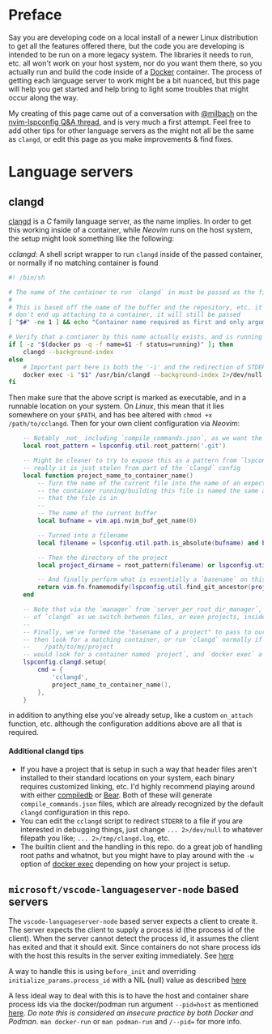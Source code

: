 # Preface

Say you are developing code on a local install of a newer Linux distribution to get all the features offered there, but the code you are developing is intended to be run on a more legacy system. The libraries it needs to run, etc. all won't work on your host system, nor do you want them there, so you actually run and build the code inside of a [Docker](https://docs.docker.com/) container. The process of getting each language server to work might be a bit nuanced, but this page will help you get started and help bring to light some troubles that might occur along the way.

My creating of this page came out of a conversation with [@mjlbach](https://github.com/mjlbach) on the [nvim-lspconfig Q&A thread](https://github.com/neovim/nvim-lspconfig/discussions/667), and is very much a first attempt. Feel free to add other tips for other language servers as the might not all be the same as `clangd`, or edit this page as you make improvements & find fixes.

# Language servers

## clangd

[clangd](https://clangd.llvm.org/) is a _C_ family language server, as the name implies. In order to get this working inside of a container, while _Neovim_ runs on the host system, the setup might look something like the following:

_cclangd_: A shell script wrapper to run `clangd` inside of the passed container, or normally if no matching container is found
```sh
#! /bin/sh

# The name of the container to run `clangd` in must be passed as the first and only argument
#
# This is based off the name of the buffer and the repository, etc. it is in, so even if we
# don't end up attaching to a container, it will still be passed
[ "$#" -ne 1 ] && echo "Container name required as first and only argument" >&2 && exit 1

# Verify that a contianer by this name actually exists, and is running
if [ -z "$(docker ps -q -f name=$1 -f status=running)" ]; then
    clangd --background-index
else
    # Important part here is both the '-i' and the redirection of STDERR
    docker exec -i "$1" /usr/bin/clangd --background-index 2>/dev/null
fi
```

Then make sure that the above script is marked as executable, and in a runnable location on your system. On _Linux_, this mean that it lies somewhere on your `$PATH`, and has bee altered with `chmod +x /path/to/cclangd`. Then for your own client configuration via _Neovim_:

```lua
    -- Notably _not_ including `compile_commands.json`, as we want the entire project
    local root_pattern = lspconfig.util.root_pattern('.git')

    -- Might be cleaner to try to expose this as a pattern from `lspconfig.util`, as
    -- really it is just stolen from part of the `clangd` config
    local function project_name_to_container_name()
        -- Turn the name of the current file into the name of an expected container, assuming that
        -- the container running/building this file is named the same as the basename of the project
        -- that the file is in
        --
        -- The name of the current buffer
        local bufname = vim.api.nvim_buf_get_name(0)

        -- Turned into a filename
        local filename = lspconfig.util.path.is_absolute(bufname) and bufname or lspconfig.util.path.join(vim.loop.cwd(), bufname)

        -- Then the directory of the project
        local project_dirname = root_pattern(filename) or lspconfig.util.path.dirname(filename)

        -- And finally perform what is essentially a `basename` on this directory
        return vim.fn.fnamemodify(lspconfig.util.find_git_ancestor(project_dirname), ':t')
    end

    -- Note that via the `manager` from `server_per_root_dir_manager`, we'll get a separate instance
    -- of `clangd` as we switch between files, or even projects, inside of the right container
    --
    -- Finally, we've formed the "basename of a project" to pass to our `cclangd` script, which will
    -- then look for a matching container, or run `clangd` normally if no matching container is found
    --    /path/to/my/project
    -- would look for a container named `project`, and `docker exec` a `clangd` instance there, etc.
    lspconfig.clangd.setup{
        cmd = {
            'cclangd',
            project_name_to_container_name(),
        },
    }
```

in addition to anything else you've already setup, like a custom `on_attach` function, etc. although the configuration additions above are all that is required.

#### Additional clangd tips

* If you have a project that is setup in such a way that header files aren't installed to their standard locations on your system, each binary requires customized linking, etc. I'd highly recommend playing around with either [compiledb](https://pypi.org/project/compiledb/) or [Bear](https://github.com/rizsotto/Bear). Both of these will generate `compile_commands.json` files, which are already recognized by the default `clangd` configuration in this repo.
* You can edit the `cclangd` script to redirect `STDERR` to a file if you are interested in debugging things, just change `... 2>/dev/null` to whatever filepath you like; `... 2>/tmp/clangd.log`, etc.
* The builtin client and the handling in this repo. do a great job of handling root paths and whatnot, but you might have to play around with the `-w` option of [docker exec](https://docs.docker.com/engine/reference/commandline/exec/) depending on how your project is setup.

## `microsoft/vscode-languageserver-node` based servers

The `vscode-languageserver-node` based server expects a client to create it. The server expects the client  to supply a process id (the process id of the client). When the server cannot detect the process id, it assumes the client has exited and that it should exit. Since containers do not share process ids with the host this results in the server exiting immediately. See [here](https://github.com/microsoft/vscode-languageserver-node/issues/364#issuecomment-431385118)

A way to handle this is using `before_init` and overriding `initialize_params.process_id` with a NIL (null) value as described [here](https://github.com/neovim/neovim/issues/14504#issuecomment-833940045)

A less ideal way to deal with this is to have the host and container share process ids via the docker/podman run argument `--pid=host` as mentioned [here](https://github.com/neovim/neovim/issues/14504#issuecomment-833930180). *Do note this is considered an insecure practice by both Docker and Podman*. `man docker-run` or `man podman-run` and `/--pid=` for more info.